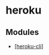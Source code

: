 # heroku

Modules
---

- [[heroku-cli]]

[//begin]: # "Autogenerated link references for markdown compatibility"
[heroku-cli]: heroku-cli.md "Heroku CLI"
[//end]: # "Autogenerated link references"